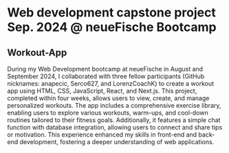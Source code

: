 # Web development capstone project Sep. 2024 @ neueFische Bootcamp

## Workout-App

During my Web Development bootcamp at neueFische in August and September 2024, I collaborated with three fellow participants (GitHub nicknames: anapecic, Serco627, and LorenzCoachK) to create a workout app using HTML, CSS, JavaScript, React, and Next.js. This project, completed within four weeks, allows users to view, create, and manage personalized workouts. The app includes a comprehensive exercise library, enabling users to explore various workouts, warm-ups, and cool-down routines tailored to their fitness goals. Additionally, it features a simple chat function with database integration, allowing users to connect and share tips or motivation. This experience enhanced my skills in front-end and back-end development, fostering a deeper understanding of web applications.
